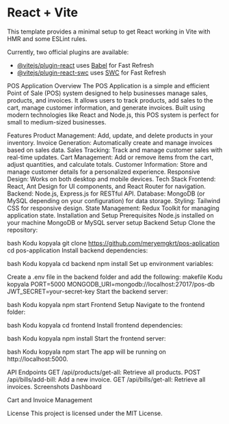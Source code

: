 # React + Vite

This template provides a minimal setup to get React working in Vite with HMR and some ESLint rules.

Currently, two official plugins are available:

- [@vitejs/plugin-react](https://github.com/vitejs/vite-plugin-react/blob/main/packages/plugin-react/README.md) uses [Babel](https://babeljs.io/) for Fast Refresh
- [@vitejs/plugin-react-swc](https://github.com/vitejs/vite-plugin-react-swc) uses [SWC](https://swc.rs/) for Fast Refresh



POS Application
Overview
The POS Application is a simple and efficient Point of Sale (POS) system designed to help businesses manage sales, products, and invoices. It allows users to track products, add sales to the cart, manage customer information, and generate invoices. Built using modern technologies like React and Node.js, this POS system is perfect for small to medium-sized businesses.

Features
Product Management: Add, update, and delete products in your inventory.
Invoice Generation: Automatically create and manage invoices based on sales data.
Sales Tracking: Track and manage customer sales with real-time updates.
Cart Management: Add or remove items from the cart, adjust quantities, and calculate totals.
Customer Information: Store and manage customer details for a personalized experience.
Responsive Design: Works on both desktop and mobile devices.
Tech Stack
Frontend: React, Ant Design for UI components, and React Router for navigation.
Backend: Node.js, Express.js for RESTful API.
Database: MongoDB (or MySQL depending on your configuration) for data storage.
Styling: Tailwind CSS for responsive design.
State Management: Redux Toolkit for managing application state.
Installation and Setup
Prerequisites
Node.js installed on your machine
MongoDB or MySQL server setup
Backend Setup
Clone the repository:

bash
Kodu kopyala
git clone https://github.com/meryemgkrt/pos-aplication
cd pos-application
Install backend dependencies:

bash
Kodu kopyala
cd backend
npm install
Set up environment variables:

Create a .env file in the backend folder and add the following:
makefile
Kodu kopyala
PORT=5000
MONGODB_URI=mongodb://localhost:27017/pos-db
JWT_SECRET=your-secret-key
Start the backend server:

bash
Kodu kopyala
npm start
Frontend Setup
Navigate to the frontend folder:

bash
Kodu kopyala
cd frontend
Install frontend dependencies:

bash
Kodu kopyala
npm install
Start the frontend server:

bash
Kodu kopyala
npm start
The app will be running on http://localhost:5000.

API Endpoints
GET /api/products/get-all: Retrieve all products.
POST /api/bills/add-bill: Add a new invoice.
GET /api/bills/get-all: Retrieve all invoices.
Screenshots
Dashboard

Cart and Invoice Management

License
This project is licensed under the MIT License.